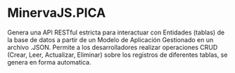 # MinervaJS.PICA
Genera una API RESTful estricta para interactuar con Entidades (tablas) de la base de datos a partir de un Modelo de Aplicación Gestionado en un archivo .JSON. Permite a los desarrolladores realizar operaciones CRUD (Crear, Leer, Actualizar, Eliminar) sobre los registros de diferentes tablas, se genera en forma automatica.
